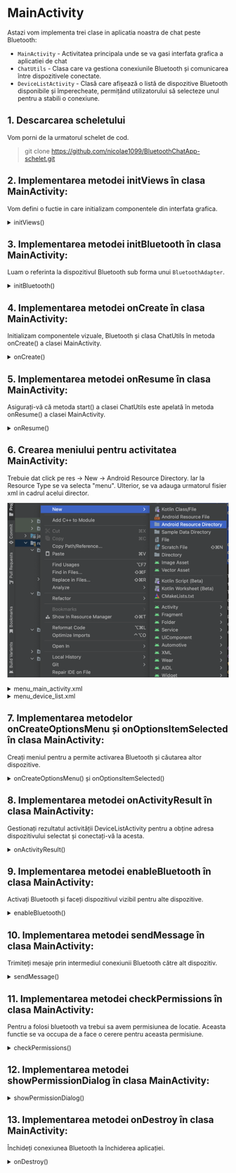 # MainActivity

Astazi vom implementa trei clase in aplicatia noastra de chat peste Bluetooth:

* `MainActivity` - Activitatea principala unde se va gasi interfata grafica a aplicatiei de chat
* `ChatUtils` - Clasa care va gestiona conexiunile Bluetooth și comunicarea între dispozitivele conectate.
* `DeviceListActivity` -  Clasă care afișează o listă de dispozitive Bluetooth disponibile și împerecheate, permițând utilizatorului să selecteze unul pentru a stabili o conexiune.

## 1. Descarcarea scheletului

Vom porni de la urmatorul schelet de cod.

> git clone https://github.com/nicolae1099/BluetoothChatApp-schelet.git

## 2. Implementarea metodei initViews în clasa MainActivity:

Vom defini o fuctie in care initializam componentele din interfata grafica.

<details>
    <summary> initViews() </summary>

```java
private void initViews() {
    ListView listMainChat = findViewById(R.id.list_conversation);
    edCreateMessage = findViewById(R.id.ed_enter_message);
    Button btnSendMessage = findViewById(R.id.btn_send_msg);

    adapterMainChat = new ArrayAdapter<>(this, R.layout.message_layout);
    listMainChat.setAdapter(adapterMainChat);

    btnSendMessage.setOnClickListener(view -> sendMessage());
}
```
</details>

## 3. Implementarea metodei initBluetooth în clasa MainActivity:

Luam o referinta la dispozitivul Bluetooth sub forma unui `BluetoothAdapter`.

<details>
    <summary> initBluetooth() </summary>

```java

private void initBluetooth() {
    // Vom lua o referinta la adaptorul de bluetooth
    // de pe telefon.
    bluetoothAdapter = BluetoothAdapter.getDefaultAdapter();
    if (bluetoothAdapter == null) {
        Toast.makeText(this, "No bluetooth found", Toast.LENGTH_SHORT).show();
    }
}
```
</details>


## 4. Implementarea metodei onCreate în clasa MainActivity:

Initializam componentele vizuale, Bluetooth și clasa ChatUtils în metoda onCreate() a clasei MainActivity.

<details>
    <summary> onCreate() </summary>

```java
@Override
protected void onCreate(Bundle savedInstanceState) {
    super.onCreate(savedInstanceState);
    setContentView(R.layout.activity_main);

    initViews();
    initBluetooth();
    chatUtils = new ChatUtils(MainActivity.this, handler);
}
```

</details>

## 5. Implementarea metodei onResume în clasa MainActivity:

Asigurați-vă că metoda start() a clasei ChatUtils este apelată în metoda onResume() a clasei MainActivity.

<details>
    <summary> onResume() </summary>

```java
@Override
protected void onResume() {
    super.onResume();
    if (chatUtils != null && chatUtils.getState() == ChatUtils.STATE_NONE) {
        chatUtils.start();
    }
}
```
</details>



## 6. Crearea meniului pentru activitatea MainActivity:
Trebuie dat click pe res -> New -> Android Resource Directory. Iar la Resource Type se va selecta "menu". Ulterior, se va adauga urmatorul fisier xml in cadrul acelui director.


![](images/create_menu.png)


<details>
    <summary> menu_main_activity.xml </summary>

```xml
<menu xmlns:android="http://schemas.android.com/apk/res/android">
    <item
        android:id="@+id/menu_enable_bluetooth"
        android:title="Enable Bluetooth" />
    <item
        android:id="@+id/menu_search_devices"
        android:title="Search Devices" />
</menu>
```
</details>

<details>
<summary> menu_device_list.xml </summary>

```xml
<?xml version="1.0" encoding="utf-8"?>
<menu xmlns:android="http://schemas.android.com/apk/res/android"
    xmlns:app="http://schemas.android.com/apk/res-auto">
    <item
        android:id="@+id/menu_scan_devices"
        android:icon="@drawable/ic_bluetooth_searching"
        android:title="@string/str_menu_scan_devices"
        app:showAsAction="always" />
</menu>
```

</details>

## 7. Implementarea metodelor onCreateOptionsMenu și onOptionsItemSelected în clasa MainActivity:
Creați meniul pentru a permite activarea Bluetooth și căutarea altor dispozitive.

<details>
    <summary> onCreateOptionsMenu() și onOptionsItemSelected() </summary>

```java
@Override
public boolean onCreateOptionsMenu(Menu menu) {
    getMenuInflater().inflate(R.menu.menu_main_activity, menu);
    return super.onCreateOptionsMenu(menu);
}

@Override
public boolean onOptionsItemSelected(MenuItem item) {
    if (item.getItemId() == R.id.menu_enable_bluetooth) {
        enableBluetooth();
        return true;
    } else if (item.getItemId() == R.id.menu_search_devices) {
        checkPermissions();
        return true;
    }
    return super.onOptionsItemSelected(item);
}
```

</details>

## 8. Implementarea metodei onActivityResult în clasa MainActivity:
Gestionați rezultatul activității DeviceListActivity pentru a obține adresa dispozitivului selectat și conectați-vă la acesta.

<details>
    <summary> onActivityResult() </summary>

```java
@Override
protected void onActivityResult(int requestCode, int resultCode, Intent data) {
    int SELECT_DEVICE = 102;
    if (requestCode == SELECT_DEVICE && resultCode == RESULT_OK) {
        String address = data.getStringExtra("deviceAddress");
        chatUtils.connect(bluetoothAdapter.getRemoteDevice(address));
    }
    super.onActivityResult(requestCode, resultCode, data);
}
```
</details>

## 9. Implementarea metodei enableBluetooth în clasa MainActivity:
Activați Bluetooth și faceți dispozitivul vizibil pentru alte dispozitive.

<details>
    <summary> enableBluetooth() </summary>

```java
private void enableBluetooth() {
    if (!bluetoothAdapter.isEnabled()) {
        if (ActivityCompat.checkSelfPermission(this, android.Manifest.permission.BLUETOOTH_CONNECT) != PackageManager.PERMISSION_GRANTED) {
            return;
        }
        bluetoothAdapter.enable();
    }

    if (bluetoothAdapter.getScanMode() != BluetoothAdapter.SCAN_MODE_CONNECTABLE_DISCOVERABLE) {
        Intent discoveryIntent = new Intent(BluetoothAdapter.ACTION_REQUEST_DISCOVERABLE);
        discoveryIntent.putExtra(BluetoothAdapter.EXTRA_DISCOVERABLE_DURATION, 300);
        startActivity(discoveryIntent);
    }
}
```
</details>

## 10. Implementarea metodei sendMessage în clasa MainActivity:
Trimiteți mesaje prin intermediul conexiunii Bluetooth către alt dispozitiv.

<details>
    <summary> sendMessage() </summary>

```java
private void sendMessage() {
    String message = edCreateMessage.getText().toString();
    if (!message.isEmpty()) {
        edCreateMessage.setText("");
        chatUtils.write(message.getBytes());
    }
}
```
</details>

## 11. Implementarea metodei checkPermissions în clasa MainActivity:

Pentru a folosi bluetooth va trebui sa avem permisiunea de
locatie. Aceasta functie se va occupa de a face o cerere pentru
aceasta permisiune.

<details>
    <summary> checkPermissions() </summary>

```java
private void checkPermissions() {
    if (ContextCompat.checkSelfPermission(this, ACCESS_FINE_LOCATION) != PackageManager.PERMISSION_GRANTED) {
        requestPermissionLauncher.launch(ACCESS_FINE_LOCATION);
    } else {
        selectDeviceLauncher.launch(new Intent(this, DeviceListActivity.class));
    }
}
```
</details>

## 12. Implementarea metodei showPermissionDialog în clasa MainActivity:

<details>
    <summary> showPermissionDialog() </summary>

```java
private void showPermissionDialog() {
    new AlertDialog.Builder(this)
            .setCancelable(false)
            .setMessage("Location permission is required.\nPlease grant")
            .setPositiveButton("Grant", (dialogInterface, i) -> checkPermissions())
            .setNegativeButton("Deny", (dialogInterface, i) -> finish()).show();
}
```
</details>

## 13. Implementarea metodei onDestroy în clasa MainActivity:
Închideți conexiunea Bluetooth la închiderea aplicației.

<details>
    <summary> onDestroy() </summary>

```java
@Override
protected void onDestroy() {
    super.onDestroy();
    if (chatUtils != null) {
        chatUtils.stop();
    }
}
```
</details>



